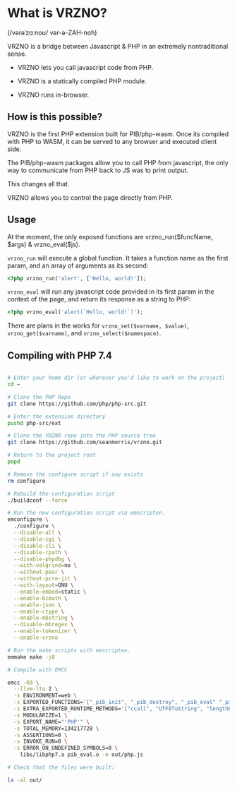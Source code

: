 # What is VRZNO?

(/vərəˈzɑːnoʊ/ vər-ə-ZAH-noh)

VRZNO is a bridge between Javascript & PHP in an extremely nontraditional sense.

* VRZNO lets you call javascript code from PHP.

* VRZNO is a statically compiled PHP module.

* VRZNO runs in-browser.

## How is this possible?

VRZNO is the first PHP extension built for PIB/php-wasm. Once its compiled with PHP to WASM, it can be served to any browser and executed client side.

The PIB/php-wasm packages allow you to call PHP from javascript, the only way to communicate from PHP back to JS was to print output.

This changes all that.

VRZNO allows you to control the page directly from PHP.

## Usage

At the moment, the only exposed functions are vrzno_run($funcName, $args) & vrzno_eval($js).

`vrzno_run` will execute a global function. It takes a function name as the first param, and an array of arguments as its second:

```php
<?php vrzno_run('alert', ['Hello, world!']);
```

`vrzno_eval` will run any javascript code provided in its first param in the context of the page, and return its response as a string to PHP:

```php
<?php vrzno_eval('alert(`Hello, world!`)');
```

There are plans in the works for `vrzno_set($varname, $value)`, `vrzno_get($varname)`, and `vrzno_select($namespace)`.

## Compiling with PHP 7.4

```bash

# Enter your home dir (or wherever you'd like to work on the project)
cd ~

# Clone the PHP Repo
git clone https://github.com/php/php-src.git

# Enter the extension directory
pushd php-src/ext

# Clone the VRZNO repo into the PHP source tree
git clone https://github.com/seanmorris/vrzno.git

# Return to the project root
popd

# Remove the configure script if any exists
rm configure

# Rebuild the configuration script
./buildconf --force

# Run the new configuration script via emscripten.
emconfigure \
  ./configure \
  --disable-all \
  --disable-cgi \
  --disable-cli \
  --disable-rpath \
  --disable-phpdbg \
  --with-valgrind=no \
  --without-pear \
  --without-pcre-jit \
  --with-layout=GNU \
  --enable-embed=static \
  --enable-bcmath \
  --enable-json \
  --enable-ctype \
  --enable-mbstring \
  --disable-mbregex \
  --enable-tokenizer \
  --enable-vrzno

# Run the make scripts with emscripten.
emmake make -j8

# Compile with EMCC

emcc -O3 \
  --llvm-lto 2 \
  -s ENVIRONMENT=web \
  -s EXPORTED_FUNCTIONS='["_pib_init", "_pib_destroy", "_pib_eval" "_pib_refresh", "_main", "_php_embed_init", "_php_embed_shutdown", "_php_embed_shutdown", "_zend_eval_string"]' \
  -s EXTRA_EXPORTED_RUNTIME_METHODS='["ccall", "UTF8ToString", "lengthBytesUTF8"]' \
  -s MODULARIZE=1 \
  -s EXPORT_NAME="'PHP'" \
  -s TOTAL_MEMORY=134217728 \
  -s ASSERTIONS=0 \
  -s INVOKE_RUN=0 \
  -s ERROR_ON_UNDEFINED_SYMBOLS=0 \
    libs/libphp7.a pib_eval.o -o out/php.js

# Check that the files were built:

ls -al out/

```
